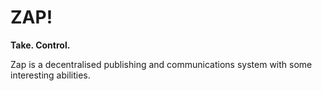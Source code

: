 ZAP!
====

**Take. Control.**

Zap is a decentralised publishing and communications system with some interesting abilities.


